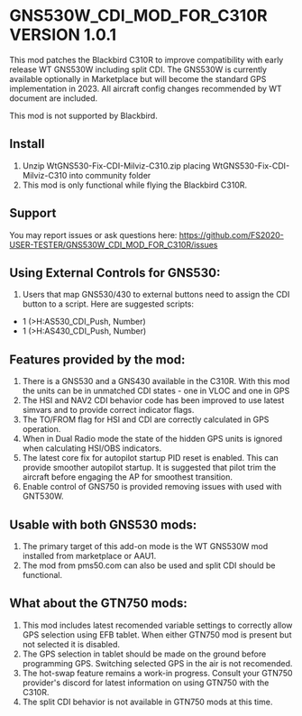 # GNS530W_CDI_MOD_FOR_C310R VERSION 1.0.1

This mod patches the Blackbird C310R to improve compatibility with early release WT GNS530W including split CDI.
The GNS530W is currently available optionally in Marketplace but will become the standard GPS implementation in 2023.
All aircraft config changes recommended by WT document are included.

This mod is not supported by Blackbird. 

## Install

1. Unzip WtGNS530-Fix-CDI-Milviz-C310.zip placing WtGNS530-Fix-CDI-Milviz-C310 into community folder
2. This mod is only functional while flying the Blackbird C310R.

## Support

You may report issues or ask questions here: https://github.com/FS2020-USER-TESTER/GNS530W_CDI_MOD_FOR_C310R/issues

## Using External Controls for GNS530:

1. Users that map GNS530/430 to external buttons need to assign the CDI button to a script. Here are suggested scripts:

* 1 (>H:AS530_CDI_Push, Number)
* 1 (>H:AS430_CDI_Push, Number)

## Features provided by the mod:

1. There is a GNS530 and a GNS430 available in the C310R. With this mod the units can be in unmatched CDI states - one in VLOC and one in GPS
2. The HSI and NAV2 CDI behavior code has been improved to use latest simvars and to provide correct indicator flags.
3. The TO/FROM flag for HSI and CDI are correctly calculated in GPS operation.
4. When in Dual Radio mode the state of the hidden GPS units is ignored when calculating HSI/OBS indicators.
5. The latest core fix for autopilot startup PID reset is enabled. This can provide smoother autopilot startup. It is suggested that pilot trim the aircraft before engaging the AP for smoothest transition.
6. Enable control of GNS750 is provided removing issues with used with GNT530W.

## Usable with both GNS530 mods:

1. The primary target of this add-on mode is the WT GNS530W mod installed from marketplace or AAU1.
2. The mod from pms50.com can also be used and split CDI should be functional. 

## What about the GTN750 mods:

1. This mod includes latest recomended variable settings to correctly allow GPS selection using EFB tablet. When either GTN750 mod is present but not selected it is disabled.
2. The GPS selection in tablet should be made on the ground before programming GPS.  Switching selected GPS in the air is not recomended.
2. The hot-swap feature remains a work-in progress. Consult your GTN750 provider's discord for latest information on using GTN750 with the C310R.
3. The split CDI behavior is not available in GTN750 mods at this time.

